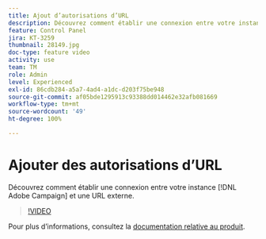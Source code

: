 ```yaml
---
title: Ajout d’autorisations d’URL
description: Découvrez comment établir une connexion entre votre instance Adobe Campaign et une URL externe.
feature: Control Panel
jira: KT-3259
thumbnail: 28149.jpg
doc-type: feature video
activity: use
team: TM
role: Admin
level: Experienced
exl-id: 86cdb284-a5a7-4ad4-a1dc-d203f75be948
source-git-commit: af05bde1295913c93388dd014462e32afb081669
workflow-type: tm+mt
source-wordcount: '49'
ht-degree: 100%

---
```


# Ajouter des autorisations d’URL

Découvrez comment établir une connexion entre votre instance [!DNL Adobe Campaign] et une URL externe.

>[!VIDEO](https://video.tv.adobe.com/v/28149?quality=12&learn=0n)

Pour plus d’informations, consultez la [documentation relative au produit](https://experienceleague.adobe.com/docs/control-panel/using/performance-monitoring/url-permissions.html?lang=fr).
